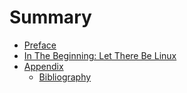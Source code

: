 # Summary

- [Preface](./preface.md)
- [In The Beginning: Let There Be Linux](./let_there_be_light.md)
- [Appendix](./appendix/appendix.md) 
    - [Bibliography](./appendix/bibliography.md)
